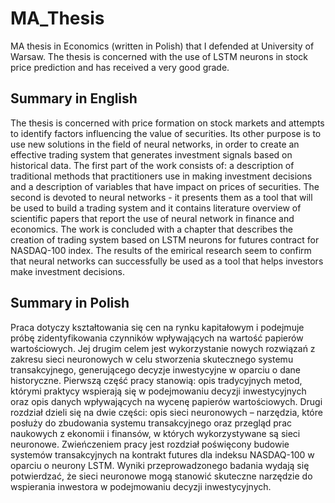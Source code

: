 # MA_Thesis
MA thesis in Economics (written in Polish) that I defended at University of Warsaw. The thesis is concerned with the use of LSTM neurons in stock price prediction and has received a very good grade.

## Summary in English 
The thesis is concerned with price formation on stock markets and attempts to identify factors influencing the value of securities. Its other purpose is to use new solutions in the field of neural networks, in order to create an effective trading system that generates investment signals based on historical data. The first part of the work consists of: a description of traditional methods that practitioners use in making investment decisions and a description of variables that have impact on prices of securities. The second is devoted to neural networks - it presents them as a tool that will be used to build a trading system and it contains literature overview of scientific papers that report the use of neural network in finance and economics. The work is concluded with a chapter that describes the creation of trading system based on LSTM neurons for futures contract for NASDAQ-100 index. The results of the emirical research seem to confirm that neural networks can successfully be used as a tool that helps investors make investment decisions.

## Summary in Polish
Praca dotyczy kształtowania się cen na rynku kapitałowym i podejmuje próbę zidentyfikowania czynników wpływających na wartość papierów wartościowych. Jej drugim celem jest wykorzystanie nowych rozwiązań z zakresu sieci neuronowych w celu stworzenia skutecznego systemu transakcyjnego, generującego decyzje inwestycyjne w oparciu o dane historyczne. Pierwszą część pracy stanowią: opis tradycyjnych metod, którymi praktycy wspierają się w podejmowaniu decyzji inwestycyjnych oraz opis danych wpływających na wycenę papierów wartościowych. Drugi rozdział dzieli się na dwie części: opis sieci neuronowych – narzędzia, które posłuży do zbudowania systemu transakcyjnego oraz przegląd prac naukowych z ekonomii i finansów, w których wykorzystywane są sieci neuronowe. Zwieńczeniem pracy jest rozdział poświęcony budowie systemów transakcyjnych na kontrakt futures dla indeksu NASDAQ-100 w oparciu o neurony LSTM. Wyniki przeprowadzonego badania wydają się potwierdzać, że sieci neuronowe mogą stanowić skuteczne narzędzie do wspierania inwestora w podejmowaniu decyzji inwestycyjnych.

